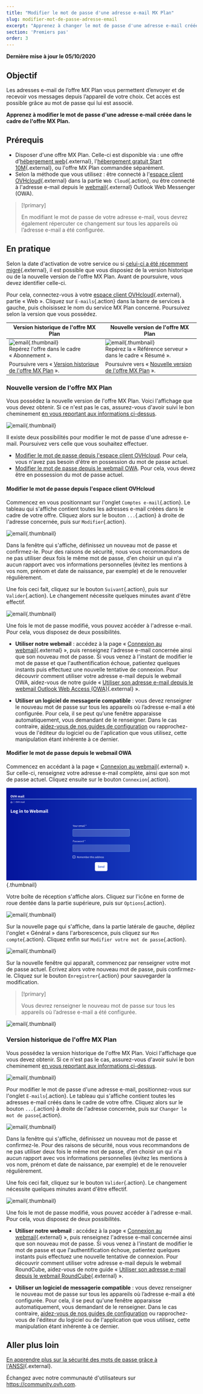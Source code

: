 ```yaml
---
title: "Modifier le mot de passe d'une adresse e-mail MX Plan"
slug: modifier-mot-de-passe-adresse-email
excerpt: "Apprenez à changer le mot de passe d'une adresse e-mail créée dans le cadre de l'offre MX Plan"
section: 'Premiers pas'
order: 3
---
```


**Dernière mise à jour le 05/10/2020**

## Objectif

Les adresses e-mail de l’offre MX Plan vous permettent d’envoyer et de recevoir vos messages depuis l’appareil de votre choix. Cet accès est possible grâce au mot de passe qui lui est associé.

**Apprenez à modifier le mot de passe d'une adresse e-mail créée dans le cadre de l'offre MX Plan.**

## Prérequis

- Disposer d'une offre MX Plan. Celle-ci est disponible via : une offre d’[hébergement web]({ovh_www}/hebergement-web/){.external}, l'[hébergement gratuit Start 10M]({ovh_www}/domaines/offre_hebergement_start10m.xml){.external}, ou l'offre MX Plan commandée séparément.
- Selon la méthode que vous utilisez : être connecté à l'[espace client OVHcloud](https://www.ovh.com/auth/?action=gotomanager){.external} dans la partie `Web Cloud`{.action}, ou être connecté à l'adresse e-mail depuis le [webmail]({ovh_www}/mail/){.external} Outlook Web Messenger (OWA).

> [!primary]
>
> En modifiant le mot de passe de votre adresse e-mail, vous devrez également répercuter ce changement sur tous les appareils où l’adresse e-mail a été configurée.
>

## En pratique

Selon la date d'activation de votre service ou si [celui-ci a été récemment migré]({ovh_www}/mxplan-migration/){.external}, il est possible que vous disposiez de la version historique ou de la nouvelle version de l'offre MX Plan. Avant de poursuivre, vous devez identifier celle-ci. 

Pour cela, connectez-vous à votre [espace client OVHcloud](https://www.ovh.com/auth/?action=gotomanager){.external}, partie « Web ». Cliquez sur `E-mails`{.action} dans la barre de services à gauche, puis choisissez le nom du service MX Plan concerné. Poursuivez selon la version que vous possédez.

|Version historique de l'offre MX Plan|Nouvelle version de l'offre MX Plan|
|---|---|
|![email](images/mxplan-password-legacy-step1.png){.thumbnail}<br> Repérez l'offre dans le cadre « Abonnement ».|![email](images/mxplan-password-new-step1.png){.thumbnail}<br>Repérez la « Référence serveur » dans le cadre « Résumé ».|
|Poursuivre vers « [Version historique de l'offre MX Plan](./#version-historique-de-loffre-mx-plan_2) ».|Poursuivre vers « [Nouvelle version de l'offre MX Plan](./#nouvelle-version-de-loffre-mx-plan) ».|

### Nouvelle version de l'offre MX Plan

Vous possédez la nouvelle version de l'offre MX Plan. Voici l'affichage que vous devez obtenir. Si ce n'est pas le cas, assurez-vous d'avoir suivi le bon cheminement [en vous reportant aux informations ci-dessus](./#en-pratique).  

![email](images/mxplan-password-new-step1.png){.thumbnail}

Il existe deux possibilités pour modifier le mot de passe d'une adresse e-mail. Poursuivez vers celle que vous souhaitez effectuer.

- [Modifier le mot de passe depuis l'espace client OVHcloud](./#modifier-le-mot-de-passe-depuis-lespace-client-ovhcloud). Pour cela, vous n'avez pas besoin d'être en possession du mot de passe actuel.
- [Modifier le mot de passe depuis le webmail OWA](./#modifier-le-mot-de-passe-depuis-le-webmail-owa). Pour cela, vous devez être en possession du mot de passe actuel. 

#### Modifier le mot de passe depuis l'espace client OVHcloud

Commencez en vous positionnant sur l'onglet `Comptes e-mail`{.action}. Le tableau qui s'affiche contient toutes les adresses e-mail créées dans le cadre de votre offre. Cliquez alors sur le bouton `...`{.action} à droite de l'adresse concernée, puis sur `Modifier`{.action}.

![email](images/mxplan-password-new-step6.png){.thumbnail}

Dans la fenêtre qui s'affiche, définissez un nouveau mot de passe et confirmez-le. Pour des raisons de sécurité, nous vous recommandons de ne pas utiliser deux fois le même mot de passe, d'en choisir un qui n'a aucun rapport avec vos informations personnelles (évitez les mentions à vos nom, prénom et date de naissance, par exemple) et de le renouveler régulièrement.

Une fois ceci fait, cliquez sur le bouton `Suivant`{.action}, puis sur `Valider`{.action}. Le changement nécessite quelques minutes avant d'être effectif.

![email](images/mxplan-password-new-step7.png){.thumbnail}

Une fois le mot de passe modifié, vous pouvez accéder à l'adresse e-mail. Pour cela, vous disposez de deux possibilités.

- **Utiliser notre webmail** : accédez à la page « [Connexion au webmail]({ovh_www}/mail/){.external} », puis renseignez l'adresse e-mail concernée ainsi que son nouveau mot de passe. Si vous venez à l'instant de modifier le mot de passe et que l'authentification échoue, patientez quelques instants puis effectuez une nouvelle tentative de connexion. Pour découvrir comment utiliser votre adresse e-mail depuis le webmail OWA, aidez-vous de notre guide « [Utiliser son adresse e-mail depuis le webmail Outlook Web Access (OWA)](../utilisation-owa/){.external} ».

- **Utiliser un logiciel de messagerie compatible** : vous devez renseigner le nouveau mot de passe sur tous les appareils où l’adresse e-mail a été configurée. Pour cela, il se peut qu'une fenêtre apparaisse automatiquement, vous demandant de le renseigner. Dans le cas contraire, [aidez-vous de nos guides de configuration](../) ou rapprochez-vous de l'éditeur du logiciel ou de l'aplication que vous utilisez, cette manipulation étant inhérente à ce dernier.

#### Modifier le mot de passe depuis le webmail OWA

Commencez en accédant à la page « [Connexion au webmail]({ovh_www}/mail/){.external} ». Sur celle-ci, renseignez votre adresse e-mail complète, ainsi que son mot de passe actuel. Cliquez ensuite sur le bouton `Connexion`{.action}. 

![email](images/mxplan-password-new-step2.png){.thumbnail}

Votre boîte de réception s'affiche alors. Cliquez sur l'icône en forme de roue dentée dans la partie supérieure, puis sur `Options`{.action}.

![email](images/mxplan-password-new-step3.png){.thumbnail}

Sur la nouvelle page qui s'affiche, dans la partie latérale de gauche, dépliez l'onglet « Général » dans l'arborescence, puis cliquez sur `Mon compte`{.action}. Cliquez enfin sur `Modifier votre mot de passe`{.action}.

![email](images/mxplan-password-new-step4.png){.thumbnail}

Sur la nouvelle fenêtre qui apparaît, commencez par renseigner votre mot de passe actuel. Écrivez alors votre nouveau mot de passe, puis confirmez-le. Cliquez sur le bouton `Enregistrer`{.action} pour sauvegarder la modification.

> [!primary]
>
> Vous devrez renseigner le nouveau mot de passe sur tous les appareils où l’adresse e-mail a été configurée.
>

![email](images/mxplan-password-new-step5.png){.thumbnail}



### Version historique de l'offre MX Plan

Vous possédez la version historique de l'offre MX Plan. Voici l'affichage que vous devez obtenir. Si ce n'est pas le cas, assurez-vous d'avoir suivi le bon cheminement [en vous reportant aux informations ci-dessus](./#en-pratique). 

![email](images/mxplan-password-legacy-step1.png){.thumbnail}

Pour modifier le mot de passe d'une adresse e-mail, positionnez-vous sur l'onglet `E-mails`{.action}. Le tableau qui s'affiche contient toutes les adresses e-mail créés dans le cadre de votre offre. Cliquez alors sur le bouton `...`{.action} à droite de l'adresse concernée, puis sur `Changer le mot de passe`{.action}.

![email](images/mxplan-password-legacy-step2.png){.thumbnail}

Dans la fenêtre qui s'affiche, définissez un nouveau mot de passe et confirmez-le. Pour des raisons de sécurité, nous vous recommandons de ne pas utiliser deux fois le même mot de passe, d'en choisir un qui n'a aucun rapport avec vos informations personnelles (évitez les mentions à vos nom, prénom et date de naissance, par exemple) et de le renouveler régulièrement.

Une fois ceci fait, cliquez sur le bouton `Valider`{.action}. Le changement nécessite quelques minutes avant d'être effectif.

![email](images/mxplan-password-legacy-step3.png){.thumbnail}

Une fois le mot de passe modifié, vous pouvez accéder à l'adresse e-mail. Pour cela, vous disposez de deux possibilités.

- **Utiliser notre webmail** : accédez à la page « [Connexion au webmail]({ovh_www}/mail/){.external} », puis renseignez l'adresse e-mail concernée ainsi que son nouveau mot de passe. Si vous venez à l'instant de modifier le mot de passe et que l'authentification échoue, patientez quelques instants puis effectuez une nouvelle tentative de connexion. Pour découvrir comment utiliser votre adresse e-mail depuis le webmail RoundCube, aidez-vous de notre guide « [Utiliser son adresse e-mail depuis le webmail RoundCube](../utilisation-roundcube/){.external} ».

- **Utiliser un logiciel de messagerie compatible** : vous devez renseigner le nouveau mot de passe sur tous les appareils où l’adresse e-mail a été configurée. Pour cela, il se peut qu'une fenêtre apparaisse automatiquement, vous demandant de le renseigner. Dans le cas contraire, [aidez-vous de nos guides de configuration](../) ou rapprochez-vous de l'éditeur du logiciel ou de l'application que vous utilisez, cette manipulation étant inhérente à ce dernier.

## Aller plus loin

[En apprendre plus sur la sécurité des mots de passe grâce à l'ANSSI](http://www.ssi.gouv.fr/guide/mot-de-passe/){.external}.

Échangez avec notre communauté d'utilisateurs sur <https://community.ovh.com>.
